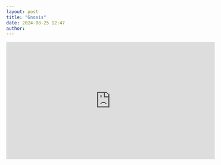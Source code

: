 ```yaml
---
layout: post
title: "Gnosis"
date: 2024-08-25 12:47
author:
---
```


<iframe width="560" height="315" src="https://www.youtube.com/embed/Zzal-36eIoY?si=W9diKxYOaQVKDJQZ" title="YouTube video player" frameborder="0" allow="accelerometer; autoplay; clipboard-write; encrypted-media; gyroscope; picture-in-picture; web-share" referrerpolicy="strict-origin-when-cross-origin" allowfullscreen></iframe>
